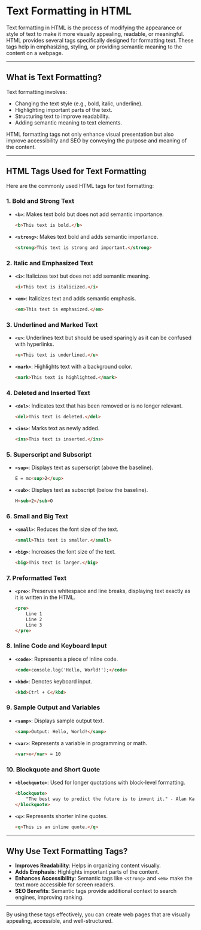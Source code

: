 # Text Formatting in HTML

Text formatting in HTML is the process of modifying the appearance or style of text to make it more visually appealing, readable, or meaningful. HTML provides several tags specifically designed for formatting text. These tags help in emphasizing, styling, or providing semantic meaning to the content on a webpage.

---

## **What is Text Formatting?**
Text formatting involves:
- Changing the text style (e.g., bold, italic, underline).
- Highlighting important parts of the text.
- Structuring text to improve readability.
- Adding semantic meaning to text elements.

HTML formatting tags not only enhance visual presentation but also improve accessibility and SEO by conveying the purpose and meaning of the content.

---

## **HTML Tags Used for Text Formatting**
Here are the commonly used HTML tags for text formatting:

### 1. **Bold and Strong Text**
- **`<b>`**: Makes text bold but does not add semantic importance.
  ```html
  <b>This text is bold.</b>
  ```
- **`<strong>`**: Makes text bold and adds semantic importance.
  ```html
  <strong>This text is strong and important.</strong>
  ```

### 2. **Italic and Emphasized Text**
- **`<i>`**: Italicizes text but does not add semantic meaning.
  ```html
  <i>This text is italicized.</i>
  ```
- **`<em>`**: Italicizes text and adds semantic emphasis.
  ```html
  <em>This text is emphasized.</em>
  ```

### 3. **Underlined and Marked Text**
- **`<u>`**: Underlines text but should be used sparingly as it can be confused with hyperlinks.
  ```html
  <u>This text is underlined.</u>
  ```
- **`<mark>`**: Highlights text with a background color.
  ```html
  <mark>This text is highlighted.</mark>
  ```

### 4. **Deleted and Inserted Text**
- **`<del>`**: Indicates text that has been removed or is no longer relevant.
  ```html
  <del>This text is deleted.</del>
  ```
- **`<ins>`**: Marks text as newly added.
  ```html
  <ins>This text is inserted.</ins>
  ```

### 5. **Superscript and Subscript**
- **`<sup>`**: Displays text as superscript (above the baseline).
  ```html
  E = mc<sup>2</sup>
  ```
- **`<sub>`**: Displays text as subscript (below the baseline).
  ```html
  H<sub>2</sub>O
  ```

### 6. **Small and Big Text**
- **`<small>`**: Reduces the font size of the text.
  ```html
  <small>This text is smaller.</small>
  ```
- **`<big>`**: Increases the font size of the text.
  ```html
  <big>This text is larger.</big>
  ```

### 7. **Preformatted Text**
- **`<pre>`**: Preserves whitespace and line breaks, displaying text exactly as it is written in the HTML.
  ```html
  <pre>
      Line 1
      Line 2
      Line 3
  </pre>
  ```

### 8. **Inline Code and Keyboard Input**
- **`<code>`**: Represents a piece of inline code.
  ```html
  <code>console.log('Hello, World!');</code>
  ```
- **`<kbd>`**: Denotes keyboard input.
  ```html
  <kbd>Ctrl + C</kbd>
  ```

### 9. **Sample Output and Variables**
- **`<samp>`**: Displays sample output text.
  ```html
  <samp>Output: Hello, World!</samp>
  ```
- **`<var>`**: Represents a variable in programming or math.
  ```html
  <var>x</var> = 10
  ```

### 10. **Blockquote and Short Quote**
- **`<blockquote>`**: Used for longer quotations with block-level formatting.
  ```html
  <blockquote>
      "The best way to predict the future is to invent it." - Alan Kay
  </blockquote>
  ```
- **`<q>`**: Represents shorter inline quotes.
  ```html
  <q>This is an inline quote.</q>
  ```

---

## **Why Use Text Formatting Tags?**
- **Improves Readability**: Helps in organizing content visually.
- **Adds Emphasis**: Highlights important parts of the content.
- **Enhances Accessibility**: Semantic tags like `<strong>` and `<em>` make the text more accessible for screen readers.
- **SEO Benefits**: Semantic tags provide additional context to search engines, improving ranking.

---

By using these tags effectively, you can create web pages that are visually appealing, accessible, and well-structured.

